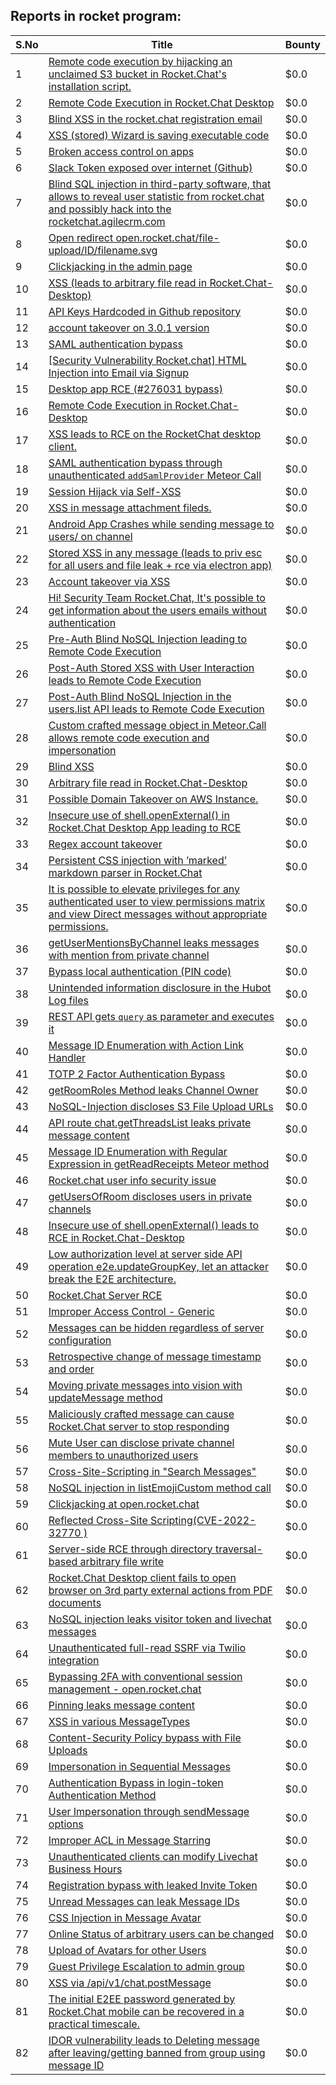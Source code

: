 ## Reports in rocket program:
| S.No | Title | Bounty |
| ---- | ----- | ------ |
| 1 | [Remote code execution by hijacking an unclaimed S3 bucket in Rocket.Chat's installation script.](https://hackerone.com/reports/399166) | $0.0 |
| 2 | [Remote Code Execution in Rocket.Chat Desktop](https://hackerone.com/reports/276031) | $0.0 |
| 3 | [Blind XSS in the rocket.chat registration email](https://hackerone.com/reports/382666) | $0.0 |
| 4 | [XSS (stored) Wizard is saving executable code](https://hackerone.com/reports/384517) | $0.0 |
| 5 | [Broken access control on apps ](https://hackerone.com/reports/491892) | $0.0 |
| 6 | [Slack Token exposed over internet (Github)](https://hackerone.com/reports/386614) | $0.0 |
| 7 | [Blind SQL injection in third-party software, that allows to reveal user statistic from rocket.chat and possibly hack into the rocketchat.agilecrm.com](https://hackerone.com/reports/433792) | $0.0 |
| 8 | [Open redirect open.rocket.chat/file-upload/ID/filename.svg](https://hackerone.com/reports/368927) | $0.0 |
| 9 | [Clickjacking in the admin page](https://hackerone.com/reports/728004) | $0.0 |
| 10 | [XSS (leads to arbitrary file read in Rocket.Chat-Desktop)](https://hackerone.com/reports/724153) | $0.0 |
| 11 | [API Keys Hardcoded in Github repository](https://hackerone.com/reports/766346) | $0.0 |
| 12 | [account takeover on 3.0.1 version](https://hackerone.com/reports/842625) | $0.0 |
| 13 | [SAML authentication bypass](https://hackerone.com/reports/812064) | $0.0 |
| 14 | [[Security Vulnerability Rocket.chat] HTML Injection into Email via Signup](https://hackerone.com/reports/833470) | $0.0 |
| 15 | [Desktop app RCE (#276031 bypass)](https://hackerone.com/reports/843171) | $0.0 |
| 16 | [Remote Code Execution in Rocket.Chat-Desktop](https://hackerone.com/reports/943725) | $0.0 |
| 17 | [XSS leads to RCE on the RocketChat desktop client.](https://hackerone.com/reports/899964) | $0.0 |
| 18 | [SAML authentication bypass through unauthenticated `addSamlProvider` Meteor Call](https://hackerone.com/reports/1049375) | $0.0 |
| 19 | [Session Hijack via Self-XSS](https://hackerone.com/reports/962902) | $0.0 |
| 20 | [XSS in message attachment fileds.](https://hackerone.com/reports/899954) | $0.0 |
| 21 | [Android App Crashes while sending message to users/ on channel ](https://hackerone.com/reports/832217) | $0.0 |
| 22 | [Stored XSS in any message (leads to priv esc for all users and file leak + rce via electron app)](https://hackerone.com/reports/1014459) | $0.0 |
| 23 | [Account takeover via XSS](https://hackerone.com/reports/735638) | $0.0 |
| 24 | [Hi! Security Team Rocket.Chat, It's possible to get information about the users emails without authentication](https://hackerone.com/reports/1089116) | $0.0 |
| 25 | [Pre-Auth Blind NoSQL Injection leading to Remote Code Execution](https://hackerone.com/reports/1130721) | $0.0 |
| 26 | [Post-Auth Stored XSS with User Interaction leads to Remote Code Execution](https://hackerone.com/reports/1132202) | $0.0 |
| 27 | [Post-Auth Blind NoSQL Injection in the users.list API leads to Remote Code Execution](https://hackerone.com/reports/1130874) | $0.0 |
| 28 | [Custom crafted message object in Meteor.Call allows remote code execution and impersonation](https://hackerone.com/reports/534887) | $0.0 |
| 29 | [Blind XSS](https://hackerone.com/reports/1091118) | $0.0 |
| 30 | [Arbitrary file read in Rocket.Chat-Desktop](https://hackerone.com/reports/943737) | $0.0 |
| 31 | [Possible Domain Takeover on AWS Instance.](https://hackerone.com/reports/1390782) | $0.0 |
| 32 | [Insecure use of shell.openExternal() in Rocket.Chat Desktop App leading to RCE](https://hackerone.com/reports/924151) | $0.0 |
| 33 | [Regex account takeover](https://hackerone.com/reports/1581059) | $0.0 |
| 34 | [Persistent CSS injection with ’marked’ markdown parser in Rocket.Chat](https://hackerone.com/reports/1401268) | $0.0 |
| 35 | [It is possible to elevate privileges for any authenticated user to view permissions matrix and view Direct messages without appropriate permissions.](https://hackerone.com/reports/917946) | $0.0 |
| 36 | [getUserMentionsByChannel leaks messages with mention from private channel](https://hackerone.com/reports/1410246) | $0.0 |
| 37 | [Bypass local authentication (PIN code)](https://hackerone.com/reports/1126414) | $0.0 |
| 38 | [Unintended information disclosure in the Hubot Log files](https://hackerone.com/reports/1394399) | $0.0 |
| 39 | [REST API gets `query` as parameter and executes it](https://hackerone.com/reports/1140631) | $0.0 |
| 40 | [Message ID Enumeration with Action Link Handler](https://hackerone.com/reports/1406953) | $0.0 |
| 41 | [TOTP 2 Factor Authentication Bypass](https://hackerone.com/reports/1448268) | $0.0 |
| 42 | [getRoomRoles Method leaks Channel Owner](https://hackerone.com/reports/1447440) | $0.0 |
| 43 | [NoSQL-Injection discloses S3 File Upload URLs](https://hackerone.com/reports/1458020) | $0.0 |
| 44 | [API route chat.getThreadsList leaks private message content](https://hackerone.com/reports/1446767) | $0.0 |
| 45 | [Message ID Enumeration with Regular Expression in getReadReceipts Meteor method](https://hackerone.com/reports/1377105) | $0.0 |
| 46 | [Rocket.chat user info security issue](https://hackerone.com/reports/1517377) | $0.0 |
| 47 | [getUsersOfRoom discloses users in private channels](https://hackerone.com/reports/1410357) | $0.0 |
| 48 | [Insecure use of shell.openExternal() leads to RCE in Rocket.Chat-Desktop](https://hackerone.com/reports/1781102) | $0.0 |
| 49 | [Low authorization level at server side API operation e2e.updateGroupKey, let an attacker break the E2E architecture.](https://hackerone.com/reports/1757663) | $0.0 |
| 50 | [Rocket.Chat Server RCE](https://hackerone.com/reports/1631258) | $0.0 |
| 51 | [Improper Access Control - Generic](https://hackerone.com/reports/992280) | $0.0 |
| 52 | [Messages can be hidden regardless of server configuration](https://hackerone.com/reports/1379451) | $0.0 |
| 53 | [Retrospective change of message timestamp and order](https://hackerone.com/reports/1379635) | $0.0 |
| 54 | [Moving private messages into vision with updateMessage method](https://hackerone.com/reports/1406479) | $0.0 |
| 55 | [Maliciously crafted message can cause Rocket.Chat server to stop responding](https://hackerone.com/reports/1461340) | $0.0 |
| 56 | [Mute User can disclose private channel members to unauthorized users](https://hackerone.com/reports/1445810) | $0.0 |
| 57 | [Cross-Site-Scripting in "Search Messages"](https://hackerone.com/reports/1781131) | $0.0 |
| 58 | [NoSQL injection in listEmojiCustom method call](https://hackerone.com/reports/1757676) | $0.0 |
| 59 | [Clickjacking at open.rocket.chat](https://hackerone.com/reports/1584034) | $0.0 |
| 60 | [Reflected Cross-Site Scripting(CVE-2022-32770 )](https://hackerone.com/reports/1844777) | $0.0 |
| 61 | [Server-side RCE through directory traversal-based arbitrary file write](https://hackerone.com/reports/1049367) | $0.0 |
| 62 | [Rocket.Chat Desktop client fails to open browser on 3rd party external actions from PDF documents](https://hackerone.com/reports/1967109) | $0.0 |
| 63 | [NoSQL injection leaks visitor token and livechat messages](https://hackerone.com/reports/2580062) | $0.0 |
| 64 | [Unauthenticated full-read SSRF via Twilio integration](https://hackerone.com/reports/1886954) | $0.0 |
| 65 | [Bypassing 2FA with conventional session management - open.rocket.chat](https://hackerone.com/reports/1701378) | $0.0 |
| 66 | [Pinning leaks message content](https://hackerone.com/reports/1062538) | $0.0 |
| 67 | [XSS in various MessageTypes](https://hackerone.com/reports/1379400) | $0.0 |
| 68 | [Content-Security Policy bypass with File Uploads](https://hackerone.com/reports/1380157) | $0.0 |
| 69 | [Impersonation in Sequential Messages](https://hackerone.com/reports/1379645) | $0.0 |
| 70 | [Authentication Bypass in login-token Authentication Method](https://hackerone.com/reports/1447619) | $0.0 |
| 71 | [User Impersonation through sendMessage options](https://hackerone.com/reports/1031525) | $0.0 |
| 72 | [Improper ACL in Message Starring](https://hackerone.com/reports/1060837) | $0.0 |
| 73 | [Unauthenticated clients can modify Livechat Business Hours](https://hackerone.com/reports/1063164) | $0.0 |
| 74 | [Registration bypass with leaked Invite Token](https://hackerone.com/reports/1071102) | $0.0 |
| 75 | [Unread Messages can leak Message IDs](https://hackerone.com/reports/1063114) | $0.0 |
| 76 | [CSS Injection in Message Avatar](https://hackerone.com/reports/1031613) | $0.0 |
| 77 | [Online Status of arbitrary users can be changed](https://hackerone.com/reports/501077) | $0.0 |
| 78 | [Upload of Avatars for other Users](https://hackerone.com/reports/501084) | $0.0 |
| 79 | [Guest Privilege Escalation to admin group](https://hackerone.com/reports/501081) | $0.0 |
| 80 | [XSS via /api/v1/chat.postMessage ](https://hackerone.com/reports/219957) | $0.0 |
| 81 | [The initial E2EE password generated by Rocket.Chat mobile can be recovered in a practical timescale.](https://hackerone.com/reports/2546437) | $0.0 |
| 82 | [IDOR vulnerability leads to Deleting message after leaving/getting banned from group using message ID](https://hackerone.com/reports/2028450) | $0.0 |